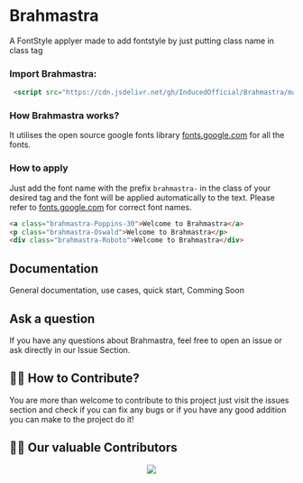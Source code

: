 # Brahmastra

A FontStyle applyer made to add fontstyle by just putting class name in class tag 

### Import Brahmastra:
```html
 <script src="https://cdn.jsdelivr.net/gh/InducedOfficial/Brahmastra/main/main.js" ></script>
```
### How Brahmastra works?
It utilises the open source google fonts library [fonts.google.com](https://fonts.google.com) for all the fonts.
### How to apply
Just add the font name with the prefix ```brahmastra-``` in the class of your desired tag and the font will be applied automatically to the text.
Please refer to [fonts.google.com](https://fonts.google.com) for correct font names.
```html
<a class="brahmastra-Poppins-30">Welcome to Brahmastra</a>
<p class="brahmastra-Oswald">Welcome to Brahmastra</p>
<div class="brahmastra-Roboto">Welcome to Brahmastra</div>
```

## Documentation

General documentation, use cases, quick start, Comming Soon

## Ask a question

If you have any questions about Brahmastra, feel free to open an issue or ask directly in our Issue Section.

## 🙌🏼 How to Contribute?

You are more than welcome to contribute to this project just visit the issues section and check if you can fix any bugs or if you have any good addition you can make to the project do it!

## 👨‍💻 Our valuable Contributors

<p align="center"><a href="https://github.com/InducedOfficial/Brahmastra/graphs/contributors">
  <img src="https://contributors-img.web.app/image?repo=InducedOfficial/Brahmastra" />
</a></p>
